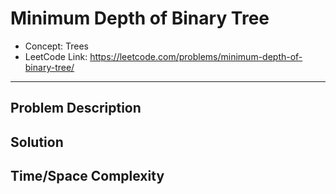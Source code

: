 # Minimum Depth of Binary Tree

- Concept: Trees
- LeetCode Link: https://leetcode.com/problems/minimum-depth-of-binary-tree/

---

## Problem Description

## Solution

## Time/Space Complexity

